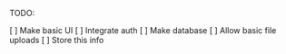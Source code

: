 TODO:

[ ] Make basic UI
[ ] Integrate auth
[ ] Make database
[ ] Allow basic file uploads
[ ] Store this info